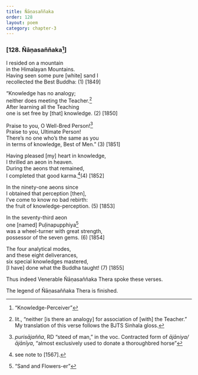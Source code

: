 ```yaml
---
title: Ñāṇasaññaka
order: 128
layout: poem
category: chapter-3
---
```


### \[128. Ñāṇasaññaka[^1]\]

I resided on a mountain  
in the Himalayan Mountains.  
Having seen some pure \[white\] sand I  
recollected the Best Buddha: (1) \[1849\]

“Knowledge has no analogy;  
neither does meeting the Teacher.[^2]  
After learning all the Teaching  
one is set free by \[that\] knowledge. (2) \[1850\]

Praise to you, O Well-Bred Person![^3]  
Praise to you, Ultimate Person!  
There’s no one who’s the same as you  
in terms of knowledge, Best of Men.” (3) \[1851\]

Having pleased \[my\] heart in knowledge,  
I thrilled an aeon in heaven.  
During the aeons that remained,  
I completed that good karma.[^4](4) \[1852\]

In the ninety-one aeons since  
I obtained that perception \[then\],  
I’ve come to know no bad rebirth:  
the fruit of knowledge-perception. (5) \[1853\]

In the seventy-third aeon  
one \[named\] Puḷinapupphiya[^5]  
was a wheel-turner with great strength,  
possessor of the seven gems. (6) \[1854\]

The four analytical modes,  
and these eight deliverances,  
six special knowledges mastered,  
\[I have\] done what the Buddha taught! (7) \[1855\]

Thus indeed Venerable Ñāṇasaññaka Thera spoke these verses.

The legend of Ñāṇasaññaka Thera is finished.

[^1]: “Knowledge-Perceiver”

[^2]: lit., “neither \[is there an analogy\] for association of \[with\] the Teacher.” My translation of this verse follows the BJTS Sinhala gloss.

[^3]: *purisājañña*, RD “steed of man,” in the voc. Contracted form of *ājāniya/ājānīya*, “almost exclusively used to donate a thoroughbred horse”

[^4]: see note to \[1567\].

[^5]: “Sand and Flowers-er”
